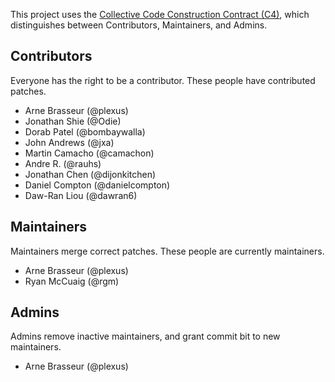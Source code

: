 This project uses the [Collective Code Construction Contract
(C4)](https://rfc.zeromq.org/spec:44/C4/), which distinguishes between
Contributors, Maintainers, and Admins.

## Contributors

Everyone has the right to be a contributor. These people have contributed
patches.

- Arne Brasseur (@plexus)
- Jonathan Shie (@Odie)
- Dorab Patel (@bombaywalla)
- John Andrews (@jxa)
- Martin Camacho (@camachon)
- Andre R. (@rauhs)
- Jonathan Chen (@dijonkitchen)
- Daniel Compton (@danielcompton)
- Daw-Ran Liou (@dawran6)

## Maintainers

Maintainers merge correct patches. These people are currently maintainers.

- Arne Brasseur (@plexus)
- Ryan McCuaig (@rgm)

## Admins

Admins remove inactive maintainers, and grant commit bit to new maintainers.

- Arne Brasseur (@plexus)
